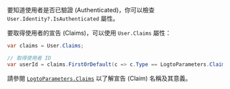 要知道使用者是否已驗證 (Authenticated)，你可以檢查 `User.Identity?.IsAuthenticated` 屬性。

要取得使用者的宣告 (Claims)，可以使用 `User.Claims` 屬性：

```csharp
var claims = User.Claims;

// 取得使用者 ID
var userId = claims.FirstOrDefault(c => c.Type == LogtoParameters.Claims.Subject)?.Value;
```

請參閱 [`LogtoParameters.Claims`](https://github.com/logto-io/csharp/blob/master/src/Logto.AspNetCore.Authentication/LogtoParameters.cs) 以了解宣告 (Claim) 名稱及其意義。

